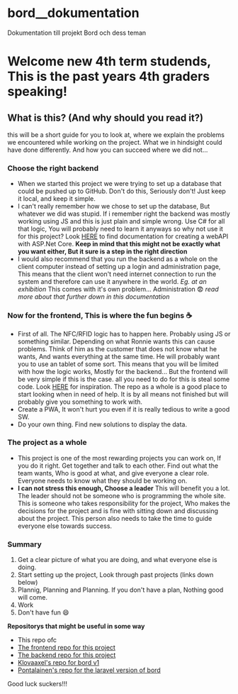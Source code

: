 # bord__dokumentation
Dokumentation till projekt Bord och dess teman

# Welcome new 4th term studends, This is the past years 4th graders speaking!
## What is this? (And why should you read it?)
this will be a short guide for you to look at, where we explain the problems we encountered while working on the project. What we in hindsight could have done differently. And how you can succeed where we did not...

### Choose the right backend
- When we started this project we were trying to set up a database that could be pushed up to GitHub. Don't do this, Seriously don't! Just keep it local, and keep it simple.
- I can't really remember how we chose to set up the database, But whatever we did was stupid. If i remember right the backend was mostly working using JS and this is just plain and simple wrong. Use C# for all that logic, You will probably need to learn it anyways so why not use it for this project? Look [HERE](https://learn.microsoft.com/sv-se/aspnet/core/tutorials/first-web-api?WT.mc_id=dotnet-35129-website&view=aspnetcore-7.0&tabs=visual-studio) to find documentation for creating a webAPI with ASP.Net Core. **Keep in mind that this might not be exactly what you want either, But it sure is a step in the right direction**
- I would also recommend that you run the backend as a whole on the client computer instead of setting up a login and administration page, This means that the client won't need internet connection to run the system and therefore can use it anywhere in the world. *Eg. at an exhibition* This comes with it's own problem... Administration 😨 *read more about that further down in this documentation*

### Now for the frontend, This is where the fun begins ☕ 
- First of all. The NFC/RFID logic has to happen here. Probably using JS or something similar. Depending on what Ronnie wants this can cause problems. Think of him as the customer that does not know what he wants, And wants everything at the same time. He will probably want you to use an tablet of some sort. This means that you will be limited with how the logic works, Mostly for the backend... But the frontend will be very simple if this is the case. all you need to do for this is steal some code. Look [HERE](https://github.com/tcstenungsund/bord__frontend/blob/main/js/nfc.js) for inspiration. The repo as a whole is a good place to start looking when in need of help. It is by all means not finished but will probably give you something to work with.
- Create a PWA, It won't hurt you even if it is really tedious to write a good SW.
- Do your own thing. Find new solutions to display the data.

### The project as a whole
- This project is one of the most rewarding projects you can work on, If you do it right. Get together and talk to each other. Find out what the team wants, Who is good at what, and give everyone a clear role. Everyone needs to know what they should be working on.
- **I can not stress this enough, Choose a leader** This will benefit you a lot. The leader should not be someone who is programming the whole site. This is someone who takes responsibility for the project, Who makes the decisions for the project and is fine with sitting down and discussing about the project. This person also needs to take the time to guide everyone else towards success.

### Summary
1. Get a clear picture of what you are doing, and what everyone else is doing.
2. Start setting up the project, Look through past projects (links down below)
3. Plannig, Planning and Planning. If you don't have a plan, Nothing good will come.
4. Work
5. Don't have fun 😄

**Repositorys that might be useful in some way** 
- This repo ofc
- [The frontend repo for this project](https://github.com/tcstenungsund/bord__frontend)
- [The backend repo for this project](https://github.com/tcstenungsund/bord__backend)
- [Klovaaxel's repo for bord v1](https://github.com/klovaaxel/info-table)
- [Pontalainen's repo for the laravel version of bord](https://github.com/pontalainen/bord_laravel)

Good luck suckers!!!
